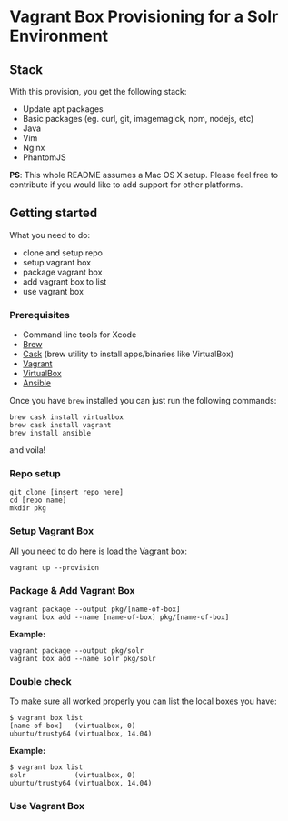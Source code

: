 # Vagrant Box Provisioning for a Solr Environment

## Stack

With this provision, you get the following stack:

* Update apt packages
* Basic packages (eg. curl, git, imagemagick, npm, nodejs, etc)
* Java
* Vim
* Nginx
* PhantomJS

**PS**: This whole README assumes a Mac OS X setup. Please feel free to contribute if you would like to add support for other platforms.

## Getting started

What you need to do:

* clone and setup repo
* setup vagrant box
* package vagrant box
* add vagrant box to list
* use vagrant box

### Prerequisites

* Command line tools for Xcode
* [Brew](http://brew.sh/)
* [Cask](http://caskroom.io/) (brew utility to install apps/binaries like VirtualBox)
* [Vagrant](https://www.vagrantup.com/)
* [VirtualBox](https://www.virtualbox.org/)
* [Ansible](http://www.ansible.com/)

Once you have `brew` installed you can just run the following commands:

```
brew cask install virtualbox
brew cask install vagrant
brew install ansible
```

and voila!

### Repo setup

```
git clone [insert repo here]
cd [repo name]
mkdir pkg
```

### Setup Vagrant Box

All you need to do here is load the Vagrant box:

```
vagrant up --provision
```

### Package & Add Vagrant Box

```
vagrant package --output pkg/[name-of-box]
vagrant box add --name [name-of-box] pkg/[name-of-box]
```

**Example:**

```
vagrant package --output pkg/solr
vagrant box add --name solr pkg/solr
```

### Double check

To make sure all worked properly you can list the local boxes you have:

```
$ vagrant box list
[name-of-box]   (virtualbox, 0)
ubuntu/trusty64 (virtualbox, 14.04)
```

**Example:**

```
$ vagrant box list
solr            (virtualbox, 0)
ubuntu/trusty64 (virtualbox, 14.04)
```

### Use Vagrant Box
